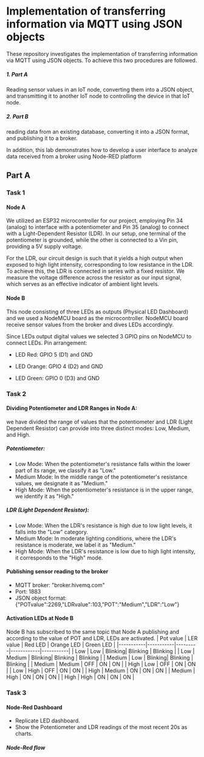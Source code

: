 # Implementation of transferring information via MQTT using JSON objects

These repository investigates the implementation of transferring information via MQTT using JSON objects. To achieve this two procedures are followed. 
##### 1. Part A
Reading sensor values in an IoT node, converting them into a JSON object, and transmitting it to another IoT node  to controlling the device in that IoT node. 
##### 2. Part B
reading data from an existing database, converting it into a JSON format, and publishing it to a broker.

In addition, this lab demonstrates how to develop a user interface to
analyze data received from a broker using Node-RED platform

## Part A
### Task 1
#### Node A

We utilized an ESP32 microcontroller for our project, employing Pin 34 (analog) to interface with a potentiometer and Pin 35 (analog) to connect with a Light-Dependent Resistor (LDR). In our setup, one terminal of the potentiometer is grounded, while the other is connected to a Vin pin, providing a 5V supply voltage.

For the LDR, our circuit design is such that it yields a high output when exposed to high light intensity, corresponding to low resistance in the LDR. To achieve this, the LDR is connected in series with a fixed resistor. We measure the voltage difference across the resistor as our input signal, which serves as an effective indicator of ambient light levels.

#### Node B
This node consisting of three LEDs as outputs (Physical LED Dashboard) and we used a NodeMCU board as the microcontroller. NodeMCU board receive sensor values from the broker and dives LEDs accordingly.

Since LEDs output digital values we selected 3 GPIO pins on NodeMCU to connect LEDs.
Pin arrangement:

- LED Red: 		GPIO 5 (D1) and GND

- LED Orange:		GPIO 4 (D2) and GND

- LED  Green: 		GPIO 0 (D3) and GND

### Task 2
#### Dividing Potentiometer and LDR Ranges in Node A:
we have divided the range of values that the potentiometer and LDR (Light Dependent Resistor) can provide into three distinct modes: Low, Medium, and High.
##### Potentiometer:
- Low Mode: When the potentiometer's resistance falls within the lower part of its range, we classify it as "Low."
- Medium Mode: In the middle range of the potentiometer's resistance values, we designate it as "Medium."
- High Mode: When the potentiometer's resistance is in the upper range, we identify it as "High."

##### LDR (Light Dependent Resistor):
- Low Mode: When the LDR's resistance is high due to low light levels, it falls into the "Low" category.
- Medium Mode: In moderate lighting conditions, where the LDR's resistance is moderate, we label it as "Medium."
- High Mode: When the LDR's resistance is low due to high light intensity, it corresponds to the "High" mode.

#### Publishing sensor reading to the broker
- MQTT broker:		"broker.hivemq.com"
-  Port:			1883
-  JSON object format: 
  {"POTvalue":2269,"LDRvalue":103,"POT":"Medium","LDR":"Low"}

#### Activation LEDs at Node B
Node B has subscribed to the same topic that Node A publishing and according to the value of POT and LDR, LEDs are activated.
| Pot value | LER value | Red LED | Orange LED | Green LED |
|-----------|-----------|---------|------------|-----------|
| Low       | Low       | Blinking| Blinking   | Blinking  |
| Low       | Medium    | Blinking| Blinking   | Blinking  |
| Medium    | Low       | Blinking| Blinking   | Blinking  |
| Medium    | Medium    | OFF     | ON         | ON        |
| High      | Low       | OFF     | ON         | ON        |
| Low       | High      | OFF     | ON         | ON        |
| High      | Medium    | ON      | ON         | ON        |
| Medium    | High      | ON      | ON         | ON        |
| High      | High      | ON      | ON         | ON        |

### Task 3
#### Node-Red Dashboard
- Replicate LED dashboard.
- Show the Potentiometer and LDR readings of the most recent 20s as charts.

##### Node-Red flow






